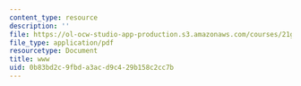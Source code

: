 ```yaml
---
content_type: resource
description: ''
file: https://ol-ocw-studio-app-production.s3.amazonaws.com/courses/21g-114-chinese-vi-streamlined-spring-2005/0b83bd2c9fbda3acd9c429b158c2cc7b_MIT21G_114S05_2_22f.pdf
file_type: application/pdf
resourcetype: Document
title: www
uid: 0b83bd2c-9fbd-a3ac-d9c4-29b158c2cc7b
---
```

